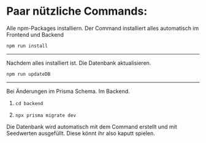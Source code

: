 # Paar nützliche Commands:

Alle npm-Packages installiern. Der Command installiert alles automatisch im Frontend und Backend

`npm run install`

---

Nachdem alles installiert ist. Die Datenbank aktualisieren.

`npm run updateDB`

---

Bei Änderungen im Prisma Schema. Im Backend.

1. `cd backend`

2. `npx prisma migrate dev`

Die Datenbank wird automatisch mit dem Command erstellt und mit Seedwerten ausgefüllt. Diese könnt ihr also kaputt spielen.
